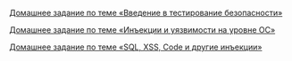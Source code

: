 [Домашнее задание по теме «Введение в тестирование безопасности»](https://github.com/QA-USV/SecurityTesting/blob/main/IntroToSecurityTesting.md)

[Домашнее задание по теме «Инъекции и уязвимости на уровне ОС»](https://github.com/QA-USV/SecurityTesting/blob/main/InjectionsVulnerabilities.md)

[Домашнее задание по теме «SQL, XSS, Code и другие инъекции»](https://github.com/QA-USV/SecurityTesting/blob/main/SQL_XSS_Code_injection.md)
